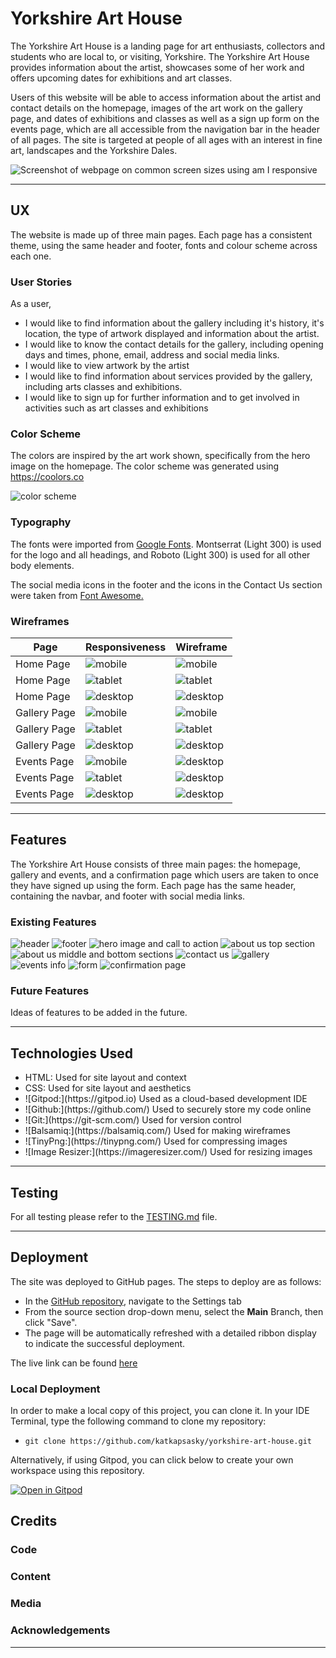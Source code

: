 # Yorkshire Art House

The Yorkshire Art House is a landing page for art enthusiasts, collectors and students who are local to, or visiting, Yorkshire. The Yorkshire Art House provides information about the artist, showcases some of her work and offers upcoming dates for exhibitions and art classes.

Users of this website will be able to access information about the artist and contact details on the homepage, images of the art work on the gallery page, and dates of exhibitions and classes as well as a sign up form on the events page, which are all accessible from the navigation bar in the header of all pages. The site is targeted at people of all ages with an interest in fine art, landscapes and the Yorkshire Dales.

![Screenshot of webpage on common screen sizes using am I responsive](documentation/responsiveness/am-i-responsive.png)

---

## UX

The website is made up of three main pages. Each page has a consistent theme, using the same header and footer, fonts and colour scheme across each one. 

### User Stories

As a user, 
<ul>
<li>I would like to find information about the gallery including it's history, it's location, the type of artwork displayed and information about the artist. </li> 
<li>I would like to know the contact details for the gallery, including opening days and times, phone, email, address and social media links. </li>
<li>I would like to view artwork by the artist</li>
<li>I would like to find information about services provided by the gallery, including arts classes and exhibitions.</li>
<li>I would like to sign up for further information and to get involved in activities such as art classes and exhibitions</li>
</ul>

### Color Scheme

The colors are inspired by the art work shown, specifically from the hero image on the homepage. The color scheme was generated using https://coolors.co

![color scheme](documentation/colorscheme/color-scheme.png)


### Typography

The fonts were imported from [Google Fonts](https://fonts.google.com/). Montserrat (Light 300) is used for the logo and all headings, and Roboto (Light 300) is used for all other body elements.

The social media icons in the footer and the icons in the Contact Us section were taken from [Font Awesome.](https://fontawesome.com/icons)

### Wireframes

| Page | Responsiveness | Wireframe |
| --- | --- | --- |
| Home Page | ![mobile](documentation/responsiveness/homepage-resp-mobile.png) | ![mobile](documentation/wireframes/mobile-homepage.png) |
| Home Page | ![tablet](documentation/responsiveness/homepage-resp-tablet.png) | ![tablet](documentation/wireframes/tablet-homepage.png) |
| Home Page | ![desktop](documentation/responsiveness/homepage-resp-desktop.png) | ![desktop](documentation/wireframes/desktop-homepage.png) |
| Gallery Page | ![mobile](documentation/responsiveness/gallerypage-resp-mobile.png) | ![mobile](documentation/wireframes/mobile-gallery.png) |
| Gallery Page | ![tablet](documentation/responsiveness/gallerypage-resp-tablet.png) | ![tablet](documentation/wireframes/tablet-gallery.png) |
| Gallery Page | ![desktop](documentation/responsiveness/gallerypage-resp-desktop.png) | ![desktop](documentation/wireframes/desktop-gallery.png) |
| Events Page | ![mobile](documentation/responsiveness/eventspage-resp-mobile.png) | ![desktop](documentation/wireframes/mobile-events.png) |
| Events Page | ![tablet](documentation/responsiveness/eventspage-resp-tablet.png) | ![desktop](documentation/wireframes/tablet-events.png) |
| Events Page | ![desktop](documentation/responsiveness/eventspage-resp-desktop.png) | ![desktop](documentation/wireframes/desktop-events.png) |

---

## Features

The Yorkshire Art House consists of three main pages: the homepage, gallery and events, and a confirmation page which users are taken to once they have signed up using the form. Each page has the same header, containing the navbar, and footer with social media links. 

### Existing Features

![header](documentation/features/navbar.png)
![footer](documentation/features/footer.png)
![hero image and call to action](documentation/features/hero-image-call-to-action.png)
![about us top section](documentation/features/about-us-our-story.png)
![about us middle and bottom sections](documentation/features/about-us-artist-community.png)
![contact us](documentation/features/contact-us.png)
![gallery](documentation/features/gallery.png)
![events info](documentation/features/events-info.png)
![form](documentation/features/form.png)
![confirmation page](documentation/features/confirmation-page.png)

### Future Features 

Ideas of features to be added in the future.

---

## Technologies Used

<ul>
<li>HTML: Used for site layout and context</li>
<li>CSS: Used for site layout and aesthetics</li>
<li>![Gitpod:](https://gitpod.io) Used as a cloud-based development IDE</li>
<li>![Github:](https://github.com/) Used to securely store my code online</li>
<li>![Git:](https://git-scm.com/) Used for version control</li>
<li>![Balsamiq:](https://balsamiq.com/) Used for making wireframes</li>
<li>![TinyPng:](https://tinypng.com/) Used for compressing images</li>
<li>![Image Resizer:](https://imageresizer.com/) Used for resizing images</li>
</ul>

---

## Testing

For all testing please refer to the [TESTING.md](TESTING.md) file.

---

## Deployment

The site was deployed to GitHub pages. The steps to deploy are as follows: 
  - In the [GitHub repository](https://github.com/katkapsasky/yorkshire-art-house), navigate to the Settings tab 
  - From the source section drop-down menu, select the **Main** Branch, then click "Save".
  - The page will be automatically refreshed with a detailed ribbon display to indicate the successful deployment.

The live link can be found [here](https://katkapsasky.github.io/yorkshire-art-house/)

### Local Deployment

In order to make a local copy of this project, you can clone it. In your IDE Terminal, type the following command to clone my repository:

- `git clone https://github.com/katkapsasky/yorkshire-art-house.git`

Alternatively, if using Gitpod, you can click below to create your own workspace using this repository.

[![Open in Gitpod](https://gitpod.io/button/open-in-gitpod.svg)](https://gitpod.io/#https://github.com/katkapsasky/yorkshire-art-house)

## Credits

### Code

### Content

### Media

### Acknowledgements

---
